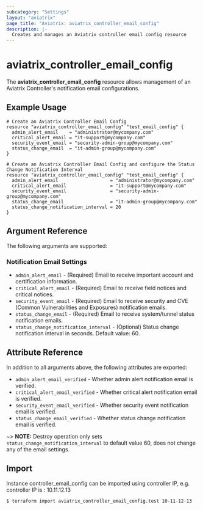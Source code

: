 ```yaml
---
subcategory: "Settings"
layout: "aviatrix"
page_title: "Aviatrix: aviatrix_controller_email_config"
description: |-
  Creates and manages an Aviatrix controller email config resource
---
```


# aviatrix_controller_email_config

The **aviatrix_controller_email_config** resource allows management of an Aviatrix Controller's notification email configurations.

## Example Usage

```hcl
# Create an Aviatrix Controller Email Config
resource "aviatrix_controller_email_config" "test_email_config" {
  admin_alert_email    = "administrator@mycompany.com"
  critical_alert_email = "it-support@mycompany.com"
  security_event_email = "security-admin-group@mycompany.com"
  status_change_email  = "it-admin-group@mycompany.com"
}
```
```hcl
# Create an Aviatrix Controller Email Config and configure the Status Change Notification Interval
resource "aviatrix_controller_email_config" "test_email_config" {
  admin_alert_email                   = "administrator@mycompany.com"
  critical_alert_email                = "it-support@mycompany.com"
  security_event_email                = "security-admin-group@mycompany.com"
  status_change_email                 = "it-admin-group@mycompany.com"
  status_change_notification_interval = 20
}
```


## Argument Reference

The following arguments are supported:

### Notification Email Settings
* `admin_alert_email` - (Required) Email to receive important account and certification information.
* `critical_alert_email` - (Required) Email to receive field notices and critical notices.
* `security_event_email` - (Required) Email to receive security and CVE (Common Vulnerabilities and Exposures) notification emails.
* `status_change_email` - (Required) Email to receive system/tunnel status notification emails.
* `status_change_notification_interval` - (Optional) Status change notification interval in seconds. Default value: 60.

## Attribute Reference

In addition to all arguments above, the following attributes are exported:

* `admin_alert_email_verified` - Whether admin alert notification email is verified.
* `critical_alert_email_verified` - Whether critical alert notification email is verified.
* `security_event_email_verified` - Whether security event notification email is verified.
* `status_change_email_verified` - Whether status change notification email is verified.

~> **NOTE:** Destroy operation only sets `status_change_notification_interval` to default value 60, does not change any of the email settings.

## Import

Instance controller_email_config can be imported using controller IP, e.g. controller IP is : 10.11.12.13

```
$ terraform import aviatrix_controller_email_config.test 10-11-12-13
```
